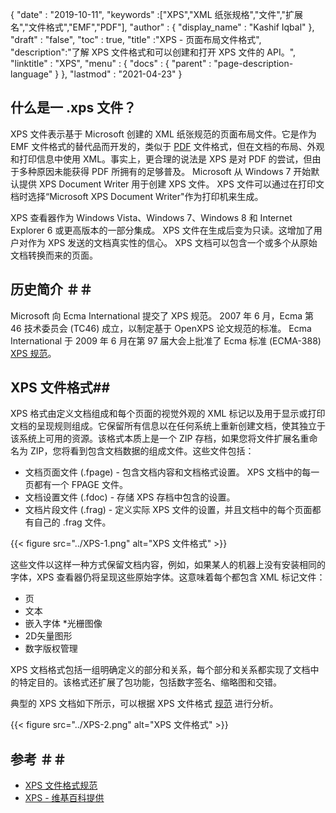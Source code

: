 {
  "date" : "2019-10-11",
  "keywords" :["XPS","XML 纸张规格","文件","扩展名","文件格式","EMF","PDF"],
  "author" : {
    "display_name" : "Kashif Iqbal"
},
  "draft" : "false",
  "toc" : true,
  "title" :"XPS - 页面布局文件格式",
  "description":"了解 XPS 文件格式和可以创建和打开 XPS 文件的 API。",
  "linktitle" : "XPS",
  "menu" : {
    "docs" : {
      "parent" : "page-description-language"
}
},
  "lastmod" : "2021-04-23"
}

## 什么是一 .xps 文件？ ##

XPS 文件表示基于 Microsoft 创建的 XML 纸张规范的页面布局文件。它是作为 EMF 文件格式的替代品而开发的，类似于 [PDF](/zh/pdf/) 文件格式，但在文档的布局、外观和打印信息中使用 XML。事实上，更合理的说法是 XPS 是对 PDF 的尝试，但由于多种原因未能获得 PDF 所拥有的足够普及。 Microsoft 从 Windows 7 开始默认提供 XPS Document Writer 用于创建 XPS 文件。 XPS 文件可以通过在打印文档时选择“Microsoft XPS Document Writer"作为打印机来生成。

XPS 查看器作为 Windows Vista、Windows 7、Windows 8 和 Internet Explorer 6 或更高版本的一部分集成。 XPS 文件在生成后变为只读。这增加了用户对作为 XPS 发送的文档真实性的信心。 XPS 文档可以包含一个或多个从原始文档转换而来的页面。

## 历史简介 ＃＃

Microsoft 向 Ecma International 提交了 XPS 规范。 2007 年 6 月，Ecma 第 46 技术委员会 (TC46) 成立，以制定基于 OpenXPS 论文规范的标准。 Ecma International 于 2009 年 6 月在第 97 届大会上批准了 Ecma 标准 (ECMA-388) [XPS 规范](https://www.ecma-international.org/publications-and-standards/standards/ecma-388/)。

## XPS 文件格式##

XPS 格式由定义文档组成和每个页面的视觉外观的 XML 标记以及用于显示或打印文档的呈现规则组成。它保留所有信息以在任何系统上重新创建文档，使其独立于该系统上可用的资源。该格式本质上是一个 ZIP 存档，如果您将文件扩展名重命名为 ZIP，您将看到包含文档数据的组成文件。这些文件包括：

* 文档页面文件 (.fpage) - 包含文档内容和文档格式设置。 XPS 文档中的每一页都有一个 FPAGE 文件。
* 文档设置文件 (.fdoc) - 存储 XPS 存档中包含的设置。
* 文档片段文件 (.frag) - 定义实际 XPS 文件的设置，并且文档中的每个页面都有自己的 .frag 文件。

{{< figure src="../XPS-1.png" alt="XPS 文件格式" >}}

这些文件以这样一种方式保留文档内容，例如，如果某人的机器上没有安装相同的字体，XPS 查看器仍将呈现这些原始字体。这意味着每个都包含 XML 标记文件：

* 页
* 文本
* 嵌入字体
*光栅图像
* 2D矢量图形
* 数字版权管理

XPS 文档格式包括一组明确定义的部分和关系，每个部分和关系都实现了文档中的特定目的。该格式还扩展了包功能，包括数字签名、缩略图和交错。

典型的 XPS 文档如下所示，可以根据 XPS 文件格式 [规范](https://www.ecma-international.org/activities/XML%20Paper%20Specification/XPS%20Standard.pdf) 进行分析。

{{< figure src="../XPS-2.png" alt="XPS 文件格式" >}}


## 参考 ＃＃

* [XPS 文件格式规范](https://www.ecma-international.org/publications-and-standards/standards/ecma-388/)
* [XPS - 维基百科提供](https://en.wikipedia.org/wiki/Open_XML_Paper_Specification#Viewing_and_creating_XPS_documents)

